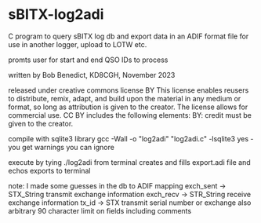 # sBITX-log2adi
C program to query sBITX log db and export data in an ADIF format file for use in another logger, upload to LOTW etc.

promts user for start and end QSO IDs to process
 
written by Bob Benedict, KD8CGH, November 2023 

 released under creative commons license BY
 This license enables reusers to distribute, remix, adapt, and build upon the material in any medium or format, 
 so long as attribution is given to the creator. The license allows for commercial use. 
 CC BY includes the following elements:
 BY: credit must be given to the creator.
 
compile with sqlite3 library
   gcc -Wall -o "log2adi" "log2adi.c" -lsqlite3 
    yes - you get warnings you can ignore

 execute by tying ./log2adi from terminal
 creates and fills export.adi file and echos exports to terminal
 
 note: I made some guesses in the db to ADIF mapping
   exch_sent -> STX_String  transmit exchange information
   exch_recv -> STR_String  receive exchange information
   tx_id -> STX  transmit serial number or exchange
also arbitrary 90 character limit on fields including comments
